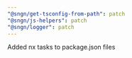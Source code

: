 ```yaml
---
"@sngn/get-tsconfig-from-path": patch
"@sngn/js-helpers": patch
"@sngn/logger": patch
---
```


Added nx tasks to package.json files
